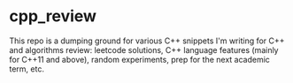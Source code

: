 # cpp_review

This repo is a dumping ground for various C++ snippets I'm writing for C++ and algorithms review: leetcode solutions, C++ language features (mainly for C++11 and above), random experiments, 
prep for the next academic term, etc.
